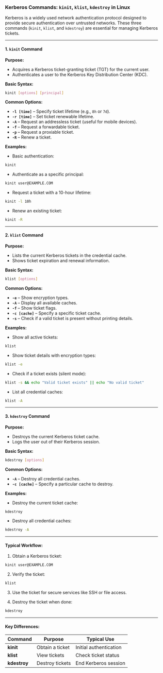 ### **Kerberos Commands: `kinit`, `klist`, `kdestroy` in Linux**

Kerberos is a widely used network authentication protocol designed to provide secure authentication over untrusted networks. These three commands (`kinit`, `klist`, and `kdestroy`) are essential for managing Kerberos tickets.

---

#### **1. `kinit` Command**

**Purpose:**

* Acquires a Kerberos ticket-granting ticket (TGT) for the current user.
* Authenticates a user to the Kerberos Key Distribution Center (KDC).

**Basic Syntax:**

```bash
kinit [options] [principal]
```

**Common Options:**

* **`-l [time]`** – Specify ticket lifetime (e.g., `8h` or `7d`).
* **`-r [time]`** – Set ticket renewable lifetime.
* **`-A`** – Request an addressless ticket (useful for mobile devices).
* **`-f`** – Request a forwardable ticket.
* **`-p`** – Request a proxiable ticket.
* **`-R`** – Renew a ticket.

**Examples:**

* Basic authentication:

```bash
kinit
```

* Authenticate as a specific principal:

```bash
kinit user@EXAMPLE.COM
```

* Request a ticket with a 10-hour lifetime:

```bash
kinit -l 10h
```

* Renew an existing ticket:

```bash
kinit -R
```

---

#### **2. `klist` Command**

**Purpose:**

* Lists the current Kerberos tickets in the credential cache.
* Shows ticket expiration and renewal information.

**Basic Syntax:**

```bash
klist [options]
```

**Common Options:**

* **`-e`** – Show encryption types.
* **`-A`** – Display all available caches.
* **`-f`** – Show ticket flags.
* **`-c [cache]`** – Specify a specific ticket cache.
* **`-s`** – Check if a valid ticket is present without printing details.

**Examples:**

* Show all active tickets:

```bash
klist
```

* Show ticket details with encryption types:

```bash
klist -e
```

* Check if a ticket exists (silent mode):

```bash
klist -s && echo "Valid ticket exists" || echo "No valid ticket"
```

* List all credential caches:

```bash
klist -A
```

---

#### **3. `kdestroy` Command**

**Purpose:**

* Destroys the current Kerberos ticket cache.
* Logs the user out of their Kerberos session.

**Basic Syntax:**

```bash
kdestroy [options]
```

**Common Options:**

* **`-A`** – Destroy all credential caches.
* **`-c [cache]`** – Specify a particular cache to destroy.

**Examples:**

* Destroy the current ticket cache:

```bash
kdestroy
```

* Destroy all credential caches:

```bash
kdestroy -A
```

---

#### **Typical Workflow:**

1. Obtain a Kerberos ticket:

```bash
kinit user@EXAMPLE.COM
```

2. Verify the ticket:

```bash
klist
```

3. Use the ticket for secure services like SSH or file access.

4. Destroy the ticket when done:

```bash
kdestroy
```

---

#### **Key Differences:**

| **Command**  | **Purpose**     | **Typical Use**        |
| ------------ | --------------- | ---------------------- |
| **kinit**    | Obtain a ticket | Initial authentication |
| **klist**    | View tickets    | Check ticket status    |
| **kdestroy** | Destroy tickets | End Kerberos session   |

